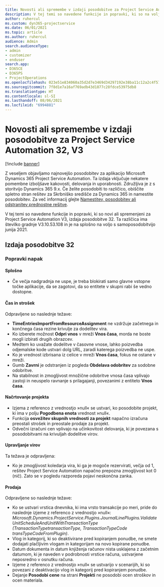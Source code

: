 ```yaml
---
title: Novosti ali spremembe v izdaji posodobitve za Project Service Automation 32, V3
description: V tej temi so navedene funkcije in popravki, ki so na voljo za Project Service Automation V3, izdaja posodobitve 32.
author: ruhercul
ms.custom: dyn365-projectservice
ms.date: 06/01/2021
ms.topic: article
ms.author: ruhercul
audience: Admin
search.audienceType:
- admin
- customizer
- enduser
search.app:
- D365CE
- D365PS
- ProjectOperations
ms.openlocfilehash: 023e51e834060a35d2d7e3469d34297192e38ba11c12a2c4f57424213aba44ba
ms.sourcegitcommit: 7f8d1e7a16af769adb43d1877c28fdce53975db8
ms.translationtype: HT
ms.contentlocale: sl-SI
ms.lasthandoff: 08/06/2021
ms.locfileid: "6994881"
---
```

# <a name="whats-new-or-changed-in-project-service-automation-update-release-32-v3"></a>Novosti ali spremembe v izdaji posodobitve za Project Service Automation 32, V3

[!include [banner](../includes/psa-now-project-operations.md)]

Z veseljem objavljamo najnovejšo posodobitev za aplikacijo Microsoft Dynamics 365 Project Service Automation. Ta izdaja vključuje nekatere pomembne izboljšave kakovosti, delovanja in uporabnosti. Združljiva je z s storitvijo Dynamics 365 9.x. Če želite posodobiti to različico, obiščite spletno stran rešitev za Skrbniško središče za Dynamics 365 in namestite posodobitev. Za več informacij glejte [Namestitev, posodobitev ali odstranitev prednostne rešitve](/power-platform/admin/install-remove-preferred-solution).

V tej temi so navedene funkcije in popravki, ki so novi ali spremenjeni za Project Service Automation V3, izdaja posodobitve 32. Ta različica ima številko gradnje V3.10.53.108 in je na splošno na voljo s samoposodobitvijo junija 2021.

## <a name="update-release-32"></a>Izdaja posodobitve 32

### <a name="bug-fixes"></a>Popravki napak

#### <a name="general"></a>Splošno

- Če večja nadgradnja ne uspe, je treba blokirati samo glavne vstopne točke aplikacije, da se zagotovi, da so entitete v skupni rabi še vedno dostopne.

#### <a name="time-and-expense"></a>Čas in strošek

Odpravljene so naslednje težave:

- **TimeEntriesImportFromResourceAssignment** ne vzdržuje začetnega in končnega časa rezine krivulje za dodelitev vira.
- Ko izberete možnost **Odpri vnos** v mreži **Vnos časa**, morda ne boste mogli izbirati drugih obrazcev.
- Medtem ko uvažate dodelitve v časovne vnose, lahko poizvedba odjemalske kode ustvari dolg URL, zaradi katerega poizvedba ne uspe.
- Ko je vrednost izbrisana iz celice v mreži **Vnos časa**, fokus ne ostane v mreži.
- Gumb **Zavrni** je odstranjen iz pogleda **Obdelava odobritev** za sodobne odobritve.
- Na stabilnost in zmogljivost množične odobritve vnosa časa vplivajo zastoji in neuspelo ravnanje s prilagajanji, povezanimi z entiteto **Vnos časa**.

#### <a name="project-planning"></a>Načrtovanje projekta

- Izjema z referenco z vrednostjo »null« se ustvari, ko posodobite projekt, ki ima v polju **Pogodbena enota** vrednost »null«.
- Funkcija **osvežitev skupnih vrednosti za projekt** napačno izračuna preostali strošek in preostale prodaje za projekt.
- Odvečni izračuni cen vplivajo na učinkovitost delovanja, ki je povezana s posodobitvami na krivuljah dodelitve virov.

#### <a name="resource-management"></a>Upravljanje virov

Ta težava je odpravljena:

- Ko je zmogljivost koledarja vira, ki ga je mogoče rezervirati, večja od 1, rešitev Project Service Automation napačno prepozna zmogljivost kot 0 (nič). Zato se v pogledu razporeda pojavi neskončna zanka.

#### <a name="sales"></a>Prodaja

Odpravljene so naslednje težave:

- Ko se ustvari vrstica dnevnika, ki ima vrsto transakcije po meri, pride do naslednje izjeme z referenco z vrednostjo »null«: *Microsoft.Dynamics.ProjectService.Plugins.JournalLinePlugins.ValidateUnitScheduleAndUnitWithTransactionType (TransactionTypetransactionType, TransactionTypeCode transTypeCodeFromPlugin)*.
- Vlog in kategorij, ki so deaktivirane pred kopiranjem ponudbe, ne smete dodajati plačljivim vlogam in kategorijam na novo kopirane ponudbe.
- Datum dokumenta in datum knjiženja računov nista usklajena z začetnim datumom, ki je naveden v podrobnosti vrstice računa, ustvarjene neposredno v osnutku računa.
- Izjeme z referenco z vrednostjo »null« se ustvarijo v scenarijih, ki so povezani z deaktivacijo vlog in kategorij pred kopiranjem ponudbe.
- Dejanje **Posodobi cene** na strani **Projekti** ne posodobi ocen stroškov in ocen materiala.
